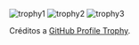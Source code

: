 ![trophy1](https://github-profile-trophy.vercel.app/?username=mayannaoliveira&theme=chalk)
![trophy2](https://github-profile-trophy.vercel.app/?username=mayannaoliveira&row=2&column=3)
![trophy3](https://github-profile-trophy.vercel.app/?username=mayannaoliveira&title=-Stars,-Followers)

Créditos a [GitHub Profile Trophy][trophy].

[trophy]:https://github.com/ryo-ma/github-profile-trophy
